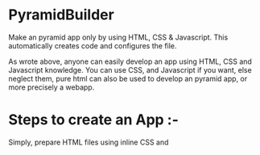 # PyramidBuilder
Make an pyramid app only by using HTML, CSS &amp; Javascript. This automatically creates code and configures the file.

As wrote above, anyone can easily develop an app using HTML, CSS and Javascript knowledge. You can use CSS, and Javascript if you want, else neglect them, pure html can also be used to develop an pyramid app, or more precisely a webapp.

# Steps to create an App :-
Simply, prepare HTML files using inline CSS and <script> tag for Javascript on the same HTML file. Multiple files can be used but individual CSS and Javascript for them should be in the same file in which you have HTML.

You have to download the PyramidBuilder.py file from this repository. Though repository may be a big word, simply download the file from the main branch.(above 👆)
Then,  the only think you to do is to double-click on it and further the program is self explanatory. It's a GUI based program, so you  don't have to worry about learning to code.
